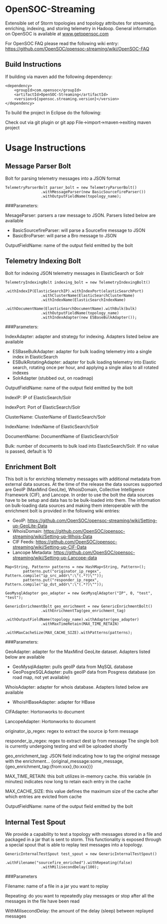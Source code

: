 # OpenSOC-Streaming

Extensible set of Storm topologies and topology attributes for streaming, enriching, indexing, and storing telemetry in Hadoop.  General information on OpenSOC is available at www.getopensoc.com

For OpenSOC FAQ please read the following wiki entry:  https://github.com/OpenSOC/opensoc-streaming/wiki/OpenSOC-FAQ


## Build Instructions

If building via maven add the following dependency:

```
<dependency>
	<groupId>com.opensoc</groupId>
	<artifactId>OpenSOC-Streaming</artifactId>
	<version>${opensoc.streaming.version}</version>
</dependency>
```

To build the project in Eclipse do the following:

Check out via git plugin or git app
File->import->maven->exiting maven project

# Usage Instructions

## Message Parser Bolt

Bolt for parsing telemetry messages into a JSON format

```
TelemetryParserBolt parser_bolt = new TelemetryParserBolt()
				.withMessageParser(new BasicSourcefireParser())
				.withOutputFieldName(topology_name);
```
				
###Parameters:

MesageParser: parsers a raw message to JSON. Parsers listed below are available
- BasicSourcefireParser: will parse a Sourcefire message to JSON
- BasicBroParser: will parse a Bro message to JSON

OutputFieldName: name of the output field emitted by the bolt

## Telemetry Indexing Bolt

Bolt for indexing JSON telemetry messages in ElasticSearch or Solr

```
TelemetryIndexingBolt indexing_bolt = new TelemetryIndexingBolt()
				.withIndexIP(ElasticSearchIP).withIndexPort(elasticSearchPort)
				.withClusterName(ElasticSearchClusterName)
				.withIndexName(ElasticSearchIndexName)
				.withDocumentName(ElasticSearchDocumentName).withBulk(bulk)
				.withOutputFieldName(topology_name)
				.withIndexAdapter(new ESBaseBulkAdapter());
```

###Parameters:

IndexAdapter: adapter and strategy for indexing.  Adapters listed below are available
- ESBaseBulkAdapter: adapter for bulk loading telemetry into a single index in ElasticSearch
- ESBulkRotatingAdapter: adapter for bulk loading telemetry into Elastic search, rotating once per hour, and applying a single alias to all rotated indexes
- SolrAdapter (stubbed out, on roadmap)

OutputFieldName: name of the output field emitted by the bolt

IndexIP: IP of ElasticSearch/Solr

IndexPort: Port of ElasticSearch/Solr

ClusterName: ClusterName of ElasticSearch/Solr

IndexName: IndexName of ElasticSearch/Solr

DocumentName: DocumentName of ElasticSearch/Solr

Bulk: number of documents to bulk load into ElasticSearch/Solr.  If no value is passed, default is 10

## Enrichment Bolt

This bolt is for enriching telemetry messages with additional metadata from external data sources.  At the time of the release the data sources supported are GeoIP (MaxMind GeoLite), WhoisDomain, Collective Intelligence Framework (CIF), and Lancope. In order to use the bolt the data sources have to be setup and data has to be bulk-loaded into them.  The information on bulk-loading data sources and making them interoperable with the enrichment bolt is provided in the following wiki entries:

- GeoIP:  https://github.com/OpenSOC/opensoc-streaming/wiki/Setting-up-GeoLite-Data
- WhoisDomain: https://github.com/OpenSOC/opensoc-streaming/wiki/Setting-up-Whois-Data
- CIF Feeds: https://github.com/OpenSOC/opensoc-streaming/wiki/Setting-up-CIF-Data
- Lancope Metadata: https://github.com/OpenSOC/opensoc-streaming/wiki/Setting-up-Lancope-data
 
```
Map<String, Pattern> patterns = new HashMap<String, Pattern>();
		patterns.put("originator_ip_regex", Pattern.compile("ip_src_addr\":\"(.*?)\""));
		patterns.put("responder_ip_regex", Pattern.compile("ip_dst_addr\":\"(.*?)\""));

GeoMysqlAdapter geo_adapter = new GeoMysqlAdapter("IP", 0, "test", "test");

GenericEnrichmentBolt geo_enrichment = new GenericEnrichmentBolt()
				.withEnrichmentTag(geo_enrichment_tag)
				.withOutputFieldName(topology_name).withAdapter(geo_adapter)
				.withMaxTimeRetain(MAX_TIME_RETAIN)
				.withMaxCacheSize(MAX_CACHE_SIZE).withPatterns(patterns);
```

###Parameters:

GeoAdapter: adapter for the MaxMind GeoLite dataset.  Adapters listed below are available
- GeoMysqlAdapter: pulls geoIP data from MqSQL database
- GeoPosgreSQLAdapter: pulls geoIP data from Posgress database (on road map, not yet available)

WhoisAdapter: adapter for whois database.  Adapters listed below are available
- WhoisHBaseAdapter: adapter for HBase

CIFAdapter: Hortonworks to document

LancopeAdapter: Hortonworks to document

originator_ip_regex: regex to extract the source ip form message

responder_ip_regex: regex to extract dest ip from message
The single bolt is currently undergoing testing and will be uploaded shortly

geo_enrichment_tag: JSON field indicating how to tag the original message with the enrichment... {original_message:some_message, {geo_enrichment_tag:{from:xxx},{to:xxx}}}

MAX_TIME_RETAIN: this bolt utilizes in-memory cache. this variable (in minutes) indicates now long to retain each entry in the cache

MAX_CACHE_SIZE: this value defines the maximum size of the cache after which entries are evicted from cache

OutputFieldName: name of the output field emitted by the bolt


## Internal Test Spout

We provide a capability to test a topology with messages stored in a file and packaged in a jar that is sent to storm.  This functionality is exposed through a special spout that is able to replay test messages into a topology.

```
GenericInternalTestSpout test_spout = new GenericInternalTestSpout()
				.withFilename("sourcefire_enriched").withRepeating(false)
				.withMilisecondDelay(100);
```

###Parameters

Filename: name of a file in a jar you want to replay

Repeating: do you want to repeatedly play messages or stop after all the messages in the file have been read

WithMilisecondDelay: the amount of the delay (sleep) between replayed messages

